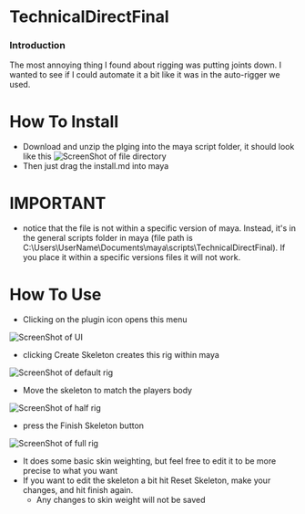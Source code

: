 # TechnicalDirectFinal
### Introduction
The most annoying thing I found about rigging was putting joints down. I wanted to see if I could automate it a bit like it was in the auto-rigger we used.
# How To Install
- Download and unzip the plging into the maya script folder, it should look like this
![ScreenShot of file directory](assets/FileDirectoryScreenShot.png)
- Then just drag the install.md into maya
# IMPORTANT
- notice that the file is not within a specific version of maya. Instead, it's in the general scripts folder in maya (file path is C:\Users\UserName\Documents\maya\scripts\TechnicalDirectFinal). If you place it within a specific versions files it will not work.

# How To Use
- Clicking on the plugin icon opens this menu

![ScreenShot of UI](assets/UI.png)

- clicking Create Skeleton creates this rig within maya

![ScreenShot of default rig](assets/SkeletonScreenShot.png)

- Move the skeleton to match the players body

![ScreenShot of half rig](assets/HalfRigScreenShot.png)

- press the Finish Skeleton button

![ScreenShot of full rig](assets/FullRigScreenShot.png)

- It does some basic skin weighting, but feel free to edit it to be more precise to what you want
- If you want to edit the skeleton a bit hit Reset Skeleton, make your changes, and hit finish again.
    - Any changes to skin weight will not be saved